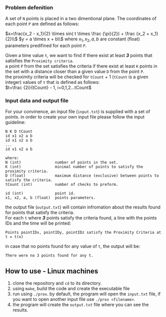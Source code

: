 ### Problem defenition
A set of `N` points is placed in a two dimentional plane. The coordinates of each point `P` are defined as follows:

$x=\frac{x_2 - x_1}{2}  \times sin( t \times \frac {\pi}{2}) + \frac {x_2 + x_1}{2}\\$
$y = a \times x + b\\$
where $x_1, x_2, a, b$ are constant (float) parameters predifined for each point `P`.

Given a time value `t`, we want to find if there exist at least ***3*** points that satisfies the `Proximity criteria`.<br>
a point `P` from the set satisfies the criteria if there exist at least `K` points in the set with a distance closer than a given value `D` from the point `P`.<br>
the proximity criteria will be checked for `tCount` + 1 (`tCount` is a given integer) values of `t` that is defined as follows:<br>
$t=\frac {2i}{tCount} - 1, i=0,1,2...tCount$

### Input data and output file
For your convinence, an input file (`input.txt`) is supplied with a set of points.
in order to create your own input file please follow the input guideline:

```
N K D tCount
id x1 x2 a b
id x1 x2 a b
...
id x1 x2 a b

where:
N (int)               number of points in the set.
K (int)               minimal number of points to satisfy the proximity criteria.
D (float)             maximum distance (exclusive) between points to satisfy the criteria.
tCount (int)          number of checks to preform.

id (int)              point id.
x1, x2, a, b (float)  points parameters.
```

the output file (`output.txt`) will contain infromation about the results found for points that satisfy the criteria.<br>
For each `t` where ***3*** points satisfy the criteria found, a line with the points IDs and the time will be printed: 
```
Points pointIDx, pointIDy, pointIDz satisfy the Proximity Criteria at t = t(n)
```
in case that no points found for any value of `t`, the output will be:
```
There were no 3 points found for any t.
```

## How to use - Linux machines
1. clone the repository and `cd` to its directory.
2. using `make`, build the code and create the executable file
3. run using `./prox`. by default, the program will open the `input.txt` file, if you want to open another input file use `./prox <filename>`.
4. the program will create the `output.txt` file where you can see the results.
